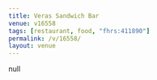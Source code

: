 ```yaml
---
title: Veras Sandwich Bar
venue: v16558
tags: [restaurant, food, "fhrs:411890"]
permalink: /v/16558/
layout: venue
---
```

null